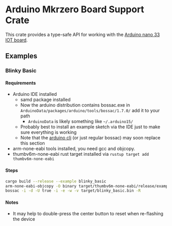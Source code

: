 # Arduino Mkrzero Board Support Crate

This crate provides a type-safe API for working with the [Arduino nano 33 IOT board](https://store.arduino.cc/usa/nano-33-iot).

## Examples
### Blinky Basic
#### Requirements
 - Arduino IDE installed
    - samd package installed
    - Now the arduino distribution contains bossac.exe in `ArduinoData/packages/arduino/tools/bossac/1.7.0/` add it to your path
       - `ArduinoData` is likely something like `~/.arduino15/`
    - Probably best to install an example sketch via the IDE just to make sure everything is working
    - Note that the [arduino cli](https://github.com/arduino/arduino-cli) (or just regular bossac) may soon replace this section
 - arm-none-eabi tools installed, you need gcc and objcopy.
 - thumbv6m-none-eabi rust target installed via `rustup target add thumbv6m-none-eabi`

#### Steps
```bash
cargo build --release --example blinky_basic
arm-none-eabi-objcopy -O binary target/thumbv6m-none-eabi/release/examples/blinky_basic target/blinky_basic.bin
bossac -i -d -U true -i -e -w -v target/blinky_basic.bin -R
```

#### Notes
 - It may help to double-press the center button to reset when re-flashing the device
